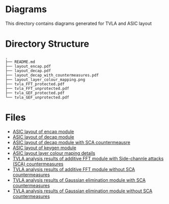 # Diagrams
This directory contains diagrams generated for TVLA and ASIC layout

# Directory Structure
```
.
├── README.md
├── layout_encap.pdf
├── layout_decap.pdf
├── layout_decap_with_countermeasures.pdf
├── layout_layer_colour_mapping.png
├── tvla_FFT_protected.pdf
├── tvla_FFT_unprotected.pdf
├── tvla_GEF_protected.pdf
└── tvla_GEF_unprotected.pdf
```

# Files
* [ASIC layout of encap module](./layout_encap.pdf)
* [ASIC layout of decap module](./layout_decap.pdf)
* [ASIC layout of decap module with SCA countermeausre](./layout_decap.pdf)
* [ASIC layout of keygen module](./layout_keygen.pdf)
* [ASIC layout layer colour maping details](./layout_layer_colour_mapping.png)
* [TVLA analysis results of additive FFT module with Side-channle attacks (SCA) countermeasures](./tvla_FFT_protected.pdf)
* [TVLA analysis results of additive FFT module without SCA countermeasures](./tvla_FFT_unprotected.pdf)
* [TVLA analysis results of Gaussian elimination module with SCA countermeasures](./tvla_GEF_protected.pdf)
* [TVLA analysis results of Gaussian elimination module without SCA countermeasures](./tvla_GEF_unprotected.pdf)
